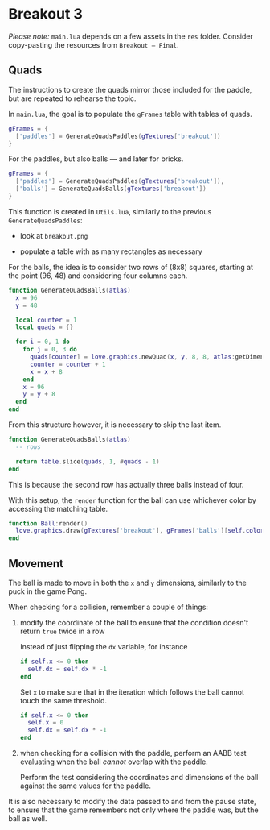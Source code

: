 # Breakout 3

_Please note:_ `main.lua` depends on a few assets in the `res` folder. Consider copy-pasting the resources from `Breakout — Final`.

## Quads

The instructions to create the quads mirror those included for the paddle, but are repeated to rehearse the topic.

In `main.lua`, the goal is to populate the `gFrames` table with tables of quads.

```lua
gFrames = {
  ['paddles'] = GenerateQuadsPaddles(gTextures['breakout'])
}
```

For the paddles, but also balls — and later for bricks.

```lua
gFrames = {
  ['paddles'] = GenerateQuadsPaddles(gTextures['breakout']),
  ['balls'] = GenerateQuadsBalls(gTextures['breakout'])
}
```

This function is created in `Utils.lua`, similarly to the previous `GenerateQuadsPaddles`:

- look at `breakout.png`

- populate a table with as many rectangles as necessary

For the balls, the idea is to consider two rows of (8x8) squares, starting at the point (96, 48) and considering four columns each.

```lua
function GenerateQuadsBalls(atlas)
  x = 96
  y = 48

  local counter = 1
  local quads = {}

  for i = 0, 1 do
    for j = 0, 3 do
      quads[counter] = love.graphics.newQuad(x, y, 8, 8, atlas:getDimensions())
      counter = counter + 1
      x = x + 8
    end
    x = 96
    y = y + 8
  end
end
```

From this structure however, it is necessary to skip the last item.

```lua
function GenerateQuadsBalls(atlas)
  -- rows

  return table.slice(quads, 1, #quads - 1)
end
```

This is because the second row has actually three balls instead of four.

With this setup, the `render` function for the ball can use whichever color by accessing the matching table.

```lua
function Ball:render()
  love.graphics.draw(gTextures['breakout'], gFrames['balls'][self.color], self.x, self.y)
end
```

## Movement

The ball is made to move in both the `x` and `y` dimensions, similarly to the puck in the game Pong.

When checking for a collision, remember a couple of things:

1. modify the coordinate of the ball to ensure that the condition doesn't return `true` twice in a row

   Instead of just flipping the `dx` variable, for instance

   ```lua
   if self.x <= 0 then
     self.dx = self.dx * -1
   end
   ```

   Set `x` to make sure that in the iteration which follows the ball cannot touch the same threshold.

   ```lua
   if self.x <= 0 then
     self.x = 0
     self.dx = self.dx * -1
   end
   ```

2. when checking for a collision with the paddle, perform an AABB test evaluating when the ball _cannot_ overlap with the paddle.

   Perform the test considering the coordinates and dimensions of the ball against the same values for the paddle.

It is also necessary to modify the data passed to and from the pause state, to ensure that the game remembers not only where the paddle was, but the ball as well.
